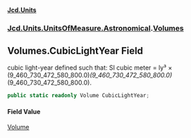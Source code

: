 #### [Jcd.Units](index.md 'index')
### [Jcd.Units.UnitsOfMeasure.Astronomical](Jcd.Units.UnitsOfMeasure.Astronomical.md 'Jcd.Units.UnitsOfMeasure.Astronomical').[Volumes](Volumes.md 'Jcd.Units.UnitsOfMeasure.Astronomical.Volumes')

## Volumes.CubicLightYear Field

cubic light-year defined such that: SI cubic meter = ly³ ×  
(9_460_730_472_580_800.0)*(9_460_730_472_580_800.0)*(9_460_730_472_580_800.0).

```csharp
public static readonly Volume CubicLightYear;
```

#### Field Value
[Volume](Volume.md 'Jcd.Units.UnitTypes.Volume')